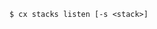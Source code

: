 <!-- usedin: [ _includes/_inlines/Toolbelt/common/stacks/stacks_usage-7.md] -->

```
$ cx stacks listen [-s <stack>]
```
